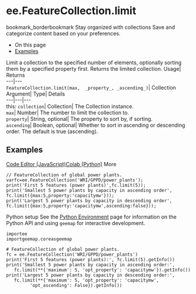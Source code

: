  
#  ee.FeatureCollection.limit 
bookmark_borderbookmark Stay organized with collections  Save and categorize content based on your preferences.
  * On this page
  * [Examples](https://developers.google.com/earth-engine/apidocs/ee-featurecollection-limit#examples)


Limit a collection to the specified number of elements, optionally sorting them by a specified property first. 
Returns the limited collection.
Usage| Returns  
---|---  
`FeatureCollection.limit(max,  _property_, _ascending_)`| Collection  
Argument| Type| Details  
---|---|---  
this: `collection`| Collection| The Collection instance.  
`max`| Number| The number to limit the collection to.  
`property`| String, optional| The property to sort by, if sorting.  
`ascending`| Boolean, optional| Whether to sort in ascending or descending order. The default is true (ascending).  
## Examples
[Code Editor (JavaScript)](https://developers.google.com/earth-engine/apidocs/ee-featurecollection-limit#code-editor-javascript-sample)[Colab (Python)](https://developers.google.com/earth-engine/apidocs/ee-featurecollection-limit#colab-python-sample) More
```
// FeatureCollection of global power plants.
varfc=ee.FeatureCollection('WRI/GPPD/power_plants');
print('First 5 features (power plants)',fc.limit(5));
print('Smallest 5 power plants by capacity in ascending order',
fc.limit({max:5,property:'capacitymw'}));
print('Largest 5 power plants by capacity in descending order',
fc.limit({max:5,property:'capacitymw',ascending:false}));
```
Python setup
See the [ Python Environment](https://developers.google.com/earth-engine/guides/python_install) page for information on the Python API and using `geemap` for interactive development.
```
importee
importgeemap.coreasgeemap
```
```
# FeatureCollection of global power plants.
fc = ee.FeatureCollection('WRI/GPPD/power_plants')
print('First 5 features (power plants):', fc.limit(5).getInfo())
print('Smallest 5 power plants by capacity in ascending order:',
   fc.limit(**{'maximum': 5, 'opt_property': 'capacitymw'}).getInfo())
print('Largest 5 power plants by capacity in descending order:',
   fc.limit(**{'maximum': 5, 'opt_property': 'capacitymw',
         'opt_ascending': False}).getInfo())
```

